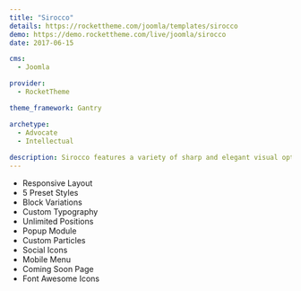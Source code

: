```yaml
---
title: "Sirocco"
details: https://rockettheme.com/joomla/templates/sirocco
demo: https://demo.rockettheme.com/live/joomla/sirocco
date: 2017-06-15

cms: 
  - Joomla

provider: 
  - RocketTheme

theme_framework: Gantry

archetype:
  - Advocate
  - Intellectual
  
description: Sirocco features a variety of sharp and elegant visual options for site content via RokSprocket, with its many layouts and themes. The design paradigm behind Sirocco is a flat and contemporary approach, to keep a fresh but engaging site experience.
---
```


* Responsive Layout
* 5 Preset Styles
* Block Variations
* Custom Typography
* Unlimited Positions
* Popup Module
* Custom Particles
* Social Icons
* Mobile Menu
* Coming Soon Page
* Font Awesome Icons	